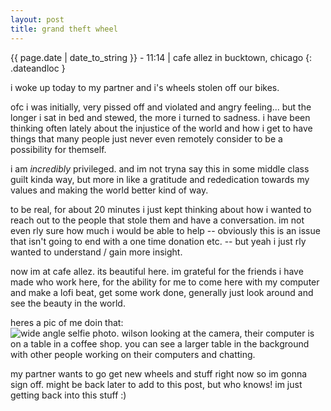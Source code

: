 ```yaml
---
layout: post
title: grand theft wheel
---
```

{{ page.date | date_to_string }} - 11:14 | cafe allez in bucktown, chicago
{: .dateandloc }

i woke up today to my partner and i's wheels stolen off our bikes. 

ofc i was initially, very pissed off and violated and angry feeling... but the longer i sat in bed and stewed, the more i turned to sadness. i have been thinking often lately about the injustice of the world and how i get to have things that many people just never even remotely consider to be a possibility for themself. 

i am _incredibly_ privileged. and im not tryna say this in some middle class guilt kinda way, but more in like a gratitude and rededication towards my values and making the world better kind of way.

to be real, for about 20 minutes i just kept thinking about how i wanted to reach out to the people that stole them and have a conversation. im not even rly sure how much i would be able to help -- obviously this is an issue that isn't going to end with a one time donation etc. -- but yeah i just rly wanted to understand / gain more insight. 

now im at cafe allez. its beautiful here. im grateful for the friends i have made who work here, for the ability for me to come here with my computer and make a lofi beat, get some work done, generally just look around and see the beauty in the world. 

heres a pic of me doin that: 
![wide angle selfie photo. wilson looking at the camera, their computer is on a table in a coffee shop. you can see a larger table in the background with other people working on their computers and chatting.](https://files.guesst.net/file/guesst-files/blog/C9C1D9FD-900E-4431-B287-0ECEC2304D2E_1_102_o.jpeg)

my partner wants to go get new wheels and stuff right now so im gonna sign off. might be back later to add to this post, but who knows! im just getting back into this stuff :)